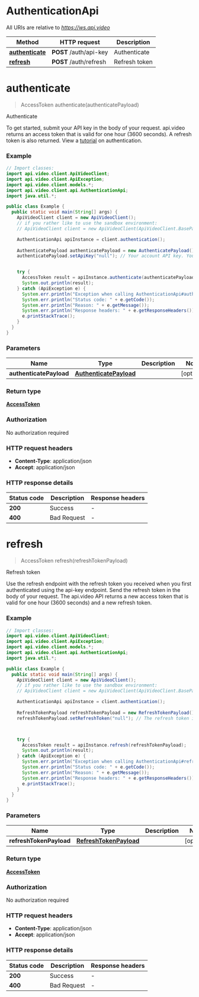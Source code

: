 # AuthenticationApi

All URIs are relative to *https://ws.api.video*

Method | HTTP request | Description
------------- | ------------- | -------------
[**authenticate**](AuthenticationApi.md#authenticate) | **POST** /auth/api-key | Authenticate
[**refresh**](AuthenticationApi.md#refresh) | **POST** /auth/refresh | Refresh token


<a name="authenticate"></a>
# **authenticate**
> AccessToken authenticate(authenticatePayload)

Authenticate

To get started, submit your API key in the body of your request. api.video returns an access token that is valid for one hour (3600 seconds). A refresh token is also returned. View a [tutorial](https://api.video/blog/tutorials/authentication-tutorial) on authentication.

### Example
```java
// Import classes:
import api.video.client.ApiVideoClient;
import api.video.client.ApiException;
import api.video.client.models.*;
import api.video.client.api.AuthenticationApi;
import java.util.*;

public class Example {
  public static void main(String[] args) {
    ApiVideoClient client = new ApiVideoClient();
    // if you rather like to use the sandbox environment:
    // ApiVideoClient client = new ApiVideoClient(ApiVideoClient.BasePaths.SANDBOX);

    AuthenticationApi apiInstance = client.authentication();
    
    AuthenticatePayload authenticatePayload = new AuthenticatePayload(); // 
    authenticatePayload.setApiKey("null"); // Your account API key. You can use your sandbox API key, or you can use your production API key.


    try {
      AccessToken result = apiInstance.authenticate(authenticatePayload);
      System.out.println(result);
    } catch (ApiException e) {
      System.err.println("Exception when calling AuthenticationApi#authenticate");
      System.err.println("Status code: " + e.getCode());
      System.err.println("Reason: " + e.getMessage());
      System.err.println("Response headers: " + e.getResponseHeaders());
      e.printStackTrace();
    }
  }
}
```

### Parameters

Name | Type | Description  | Notes
------------- | ------------- | ------------- | -------------
 **authenticatePayload** | [**AuthenticatePayload**](AuthenticatePayload.md)|  | [optional]

### Return type


[**AccessToken**](AccessToken.md)

### Authorization

No authorization required

### HTTP request headers

 - **Content-Type**: application/json
 - **Accept**: application/json

### HTTP response details
| Status code | Description | Response headers |
|-------------|-------------|------------------|
**200** | Success |  -  |
**400** | Bad Request |  -  |

<a name="refresh"></a>
# **refresh**
> AccessToken refresh(refreshTokenPayload)

Refresh token

Use the refresh endpoint with the refresh token you received when you first authenticated using the api-key endpoint. Send the refresh token in the body of your request. The api.video API returns a new access token that is valid for one hour (3600 seconds) and a new refresh token.  

### Example
```java
// Import classes:
import api.video.client.ApiVideoClient;
import api.video.client.ApiException;
import api.video.client.models.*;
import api.video.client.api.AuthenticationApi;
import java.util.*;

public class Example {
  public static void main(String[] args) {
    ApiVideoClient client = new ApiVideoClient();
    // if you rather like to use the sandbox environment:
    // ApiVideoClient client = new ApiVideoClient(ApiVideoClient.BasePaths.SANDBOX);

    AuthenticationApi apiInstance = client.authentication();
    
    RefreshTokenPayload refreshTokenPayload = new RefreshTokenPayload(); // 
    refreshTokenPayload.setRefreshToken("null"); // The refresh token is either the first refresh token you received when you authenticated with the auth/api-key endpoint, or it&#39;s the refresh token from the last time you used the auth/refresh endpoint. Place this in the body of your request to obtain a new access token (which is valid for an hour) and a new refresh token.



    try {
      AccessToken result = apiInstance.refresh(refreshTokenPayload);
      System.out.println(result);
    } catch (ApiException e) {
      System.err.println("Exception when calling AuthenticationApi#refresh");
      System.err.println("Status code: " + e.getCode());
      System.err.println("Reason: " + e.getMessage());
      System.err.println("Response headers: " + e.getResponseHeaders());
      e.printStackTrace();
    }
  }
}
```

### Parameters

Name | Type | Description  | Notes
------------- | ------------- | ------------- | -------------
 **refreshTokenPayload** | [**RefreshTokenPayload**](RefreshTokenPayload.md)|  | [optional]

### Return type


[**AccessToken**](AccessToken.md)

### Authorization

No authorization required

### HTTP request headers

 - **Content-Type**: application/json
 - **Accept**: application/json

### HTTP response details
| Status code | Description | Response headers |
|-------------|-------------|------------------|
**200** | Success |  -  |
**400** | Bad Request |  -  |

